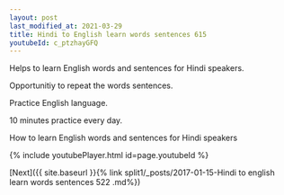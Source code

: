 ```yaml
---
layout: post
last_modified_at: 2021-03-29
title: Hindi to English learn words sentences 615 
youtubeId: c_ptzhayGFQ
---
```

 
 
Helps to learn English words and sentences for Hindi speakers.

Opportunitiy to repeat the words sentences. 

Practice English language. 
 
10 minutes practice every day. 
 
How to learn English words and sentences for Hindi speakers 
 
{% include youtubePlayer.html id=page.youtubeId %}
 
 
[Next]({{ site.baseurl }}{% link  split1/_posts/2017-01-15-Hindi to english learn words sentences 522 .md%})
 
